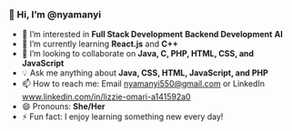 ### 👋 Hi, I’m @nyamanyi
- 👀 I’m interested in **Full Stack Development**  **Backend Development** **AI**
- 🌱 I’m currently learning **React.js** and **C++**  
- 💞️ I’m looking to collaborate on **Java, C, PHP, HTML, CSS, and JavaScript**  
- 💡 Ask me anything about **Java, CSS, HTML, JavaScript, and PHP**  
- 📫 How to reach me: Email nyamanyi550@gmail.com or LinkedIn www.linkedin.com/in/lizzie-omari-a141592a0 
- 😄 Pronouns: **She/Her**  
- ⚡ Fun fact: I enjoy learning something new every day!  

<!---
nyamanyi22/nyamanyi22 is a ✨ special ✨ repository because its `README.md` (this file) appears on your GitHub profile.
You can click the Preview link to take a look at your changes.
--->
